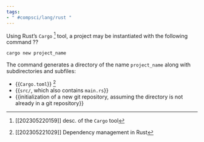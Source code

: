 ```yaml
---
tags:
- " #compsci/lang/rust "
---
```


Using Rust’s `Cargo` [^1] tool, a project may be instantiated with the following command
??
```bash
cargo new project_name
```
The command generates a directory of the name `project_name` along with subdirectories and subfiles:
- {{`Cargo.toml`}} [^2]
- {{`src/`,  which also contains `main.rs`}}
- {{initialization of a new git repository, assuming the directory is not already in a git repository}} <!--SR:!2023-09-19,4,170-->

[^1]: [[202305220159]] desc. of the `Cargo` tool
[^2]: [[202305221029]] Dependency management in Rust